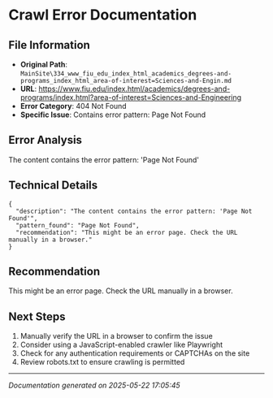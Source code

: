 # Crawl Error Documentation

## File Information
- **Original Path**: `MainSite\334_www_fiu_edu_index_html_academics_degrees-and-programs_index_html_area-of-interest=Sciences-and-Engin.md`
- **URL**: https://www.fiu.edu/index.html/academics/degrees-and-programs/index.html?area-of-interest=Sciences-and-Engineering
- **Error Category**: 404 Not Found
- **Specific Issue**: Contains error pattern: Page Not Found

## Error Analysis
The content contains the error pattern: 'Page Not Found'

## Technical Details
```
{
  "description": "The content contains the error pattern: 'Page Not Found'",
  "pattern_found": "Page Not Found",
  "recommendation": "This might be an error page. Check the URL manually in a browser."
}
```

## Recommendation
This might be an error page. Check the URL manually in a browser.

## Next Steps
1. Manually verify the URL in a browser to confirm the issue
2. Consider using a JavaScript-enabled crawler like Playwright
3. Check for any authentication requirements or CAPTCHAs on the site
4. Review robots.txt to ensure crawling is permitted

---
*Documentation generated on 2025-05-22 17:05:45*
